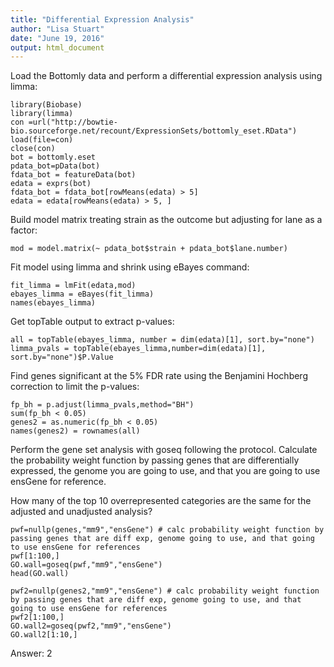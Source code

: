 ```yaml
---
title: "Differential Expression Analysis"
author: "Lisa Stuart"
date: "June 19, 2016"
output: html_document
---
```


Load the Bottomly data and perform a differential expression analysis using limma:

```{r}
library(Biobase)
library(limma)
con =url("http://bowtie-bio.sourceforge.net/recount/ExpressionSets/bottomly_eset.RData")
load(file=con)
close(con)
bot = bottomly.eset
pdata_bot=pData(bot)
fdata_bot = featureData(bot)
edata = exprs(bot)
fdata_bot = fdata_bot[rowMeans(edata) > 5]
edata = edata[rowMeans(edata) > 5, ]
```

Build model matrix treating strain as the outcome but adjusting for lane as a factor:

```{r}
mod = model.matrix(~ pdata_bot$strain + pdata_bot$lane.number)
```

Fit model using limma and shrink using eBayes command:

```{r}
fit_limma = lmFit(edata,mod)
ebayes_limma = eBayes(fit_limma)
names(ebayes_limma)
```

Get topTable output to extract p-values:

```{r}
all = topTable(ebayes_limma, number = dim(edata)[1], sort.by="none")
limma_pvals = topTable(ebayes_limma,number=dim(edata)[1], sort.by="none")$P.Value
```


Find genes significant at the 5% FDR rate using the Benjamini Hochberg correction to limit the p-values:

```{r}
fp_bh = p.adjust(limma_pvals,method="BH") 
sum(fp_bh < 0.05)
genes2 = as.numeric(fp_bh < 0.05)
names(genes2) = rownames(all)
```

Perform the gene set analysis with goseq following the protocol. Calculate the probability weight function by passing genes that are differentially expressed, the genome you are going to use, and that you are going to use ensGene for reference.

How many of the top 10 overrepresented categories are the same for the adjusted and unadjusted analysis?

```{r}
pwf=nullp(genes,"mm9","ensGene") # calc probability weight function by passing genes that are diff exp, genome going to use, and that going to use ensGene for references
pwf[1:100,]
GO.wall=goseq(pwf,"mm9","ensGene")
head(GO.wall)

pwf2=nullp(genes2,"mm9","ensGene") # calc probability weight function by passing genes that are diff exp, genome going to use, and that going to use ensGene for references
pwf2[1:100,]
GO.wall2=goseq(pwf2,"mm9","ensGene")
GO.wall2[1:10,]

```

Answer: 2

